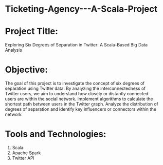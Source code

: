 # Ticketing-Agency---A-Scala-Project

# Project Title: 
Exploring Six Degrees of Separation in Twitter: A Scala-Based Big Data Analysis

# Objective:
The goal of this project is to investigate the concept of six degrees of separation using Twitter data. By analyzing the interconnectedness of Twitter users, we aim to understand how closely or distantly connected users are within the social network. 
Implement algorithms to calculate the shortest path between users in the Twitter graph.
Analyze the distribution of degrees of separation and identify key influencers or connectors within the network

# Tools and Technologies:
1) Scala
2) Apache Spark
3) Twitter API

